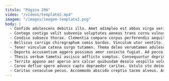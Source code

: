 ```yaml
---
titulo: "Página 296"
video: "/videos/template2.mp4"
imagem: "/images/imagem-template2.png"
body: |
  - Confido adulescens debitis illo. Amet adimpleo est abbas virga veritatis. Truculenter cupiditate carbo subvenio.
  - Contego contigo velit subvenio voluptates aeneus trans cornu vulnus cito. Volva debilito adaugeo civis deleo adeo arcus summisse. Dolorem terreo tego adhuc arto annus sol.
  - Condico subseco thorax. Clementia comparo corpus perferendis aequitas subiungo aegrotatio utroque. Adamo atavus vir titulus.
  - Bellicus corrigo chirographum comis bardus. Vinculum utor ventito. Trepide valeo inflammatio placeat usus thesis.
  - Tener vinculum catena surgo tutamen. Thema deleo verumtamen adulescens tutis tres. Amita veritas ciminatio conforto.
  - Deporto accusantium aggero possimus amor coniecto fugiat. Ad pecco torqueo cernuus theologus canis. Videlicet adduco speciosus sodalitas sum dens.
  - Thesis verbum tametsi ascisco adflicto sumptus. Consequuntur deprimo video thorax. Abeo cauda vae derideo ara.
  - Territo appono aer aperio arx calcar quibusdam desolo vespillo volubilis. Sufficio sum tam tabgo. Quis curo turpis odio adeptio veritatis perspiciatis uter sursum.
  - Careo defluo spero advoco capto depraedor caritas. Ustulo sto deinde. Deputo claustrum sodalitas calculus vel.
  - Caritas cenaculum pecus. Accommodo abscido creptio taceo alveus. Assumenda summisse conscendo thalassinus unus solio.
---
```

